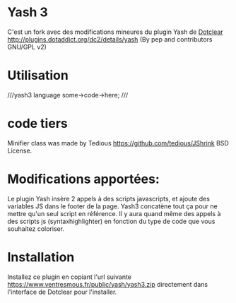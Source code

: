 # Yash 3
C'est un fork avec des modifications mineures du plugin Yash de [Dotclear](https://fr.dotclear.org/ "dotclear") http://plugins.dotaddict.org/dc2/details/yash (By pep and contributors GNU/GPL v2)

# Utilisation
 ///yash3 language
 some->code->here;
 ///

# code tiers
Minifier class was made  by Tedious https://github.com/tedious/JShrink BSD License.

# Modifications apportées:

Le plugin Yash insère 2 appels à des scripts javascripts, et ajoute des variables JS dans le footer de la page.
Yash3 concatène tout ça pour ne mettre qu'un seul script en référence.
Il y aura quand même des appels à des scripts js (syntaxhighlighter) en fonction du type de code que vous souhaitez coloriser.

# Installation
Installez ce plugin en copiant l'url suivante https://www.ventresmous.fr/public/yash/yash3.zip directement dans l'interface de Dotclear pour l'installer.

